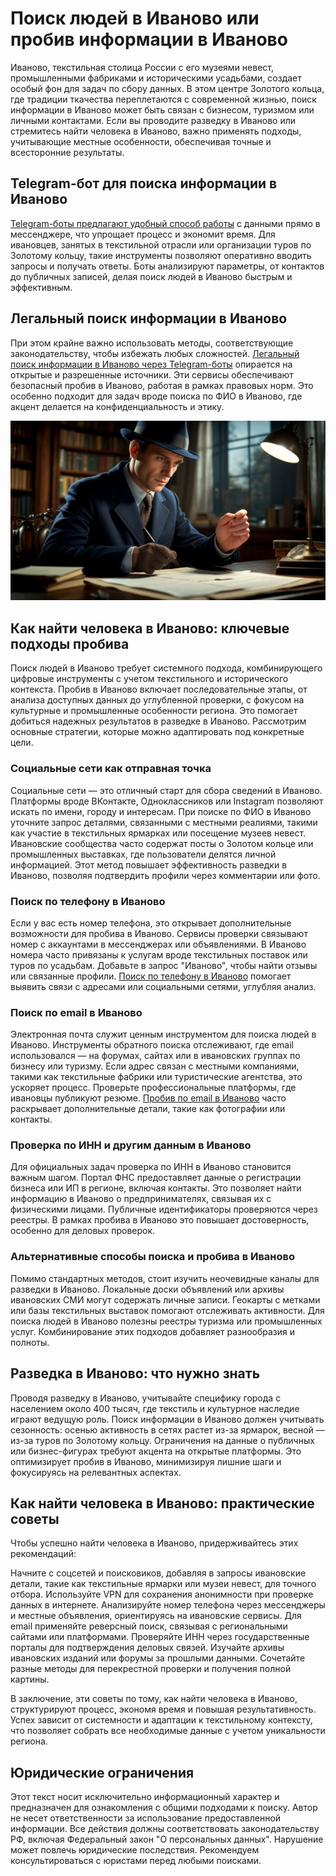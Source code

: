 # Поиск людей в Иваново или пробив информации в Иваново
Иваново, текстильная столица России с его музеями невест, промышленными фабриками и историческими усадьбами, создает особый фон для задач по сбору данных. В этом центре Золотого кольца, где традиции ткачества переплетаются с современной жизнью, поиск информации в Иваново может быть связан с бизнесом, туризмом или личными контактами. Если вы проводите разведку в Иваново или стремитесь найти человека в Иваново, важно применять подходы, учитывающие местные особенности, обеспечивая точные и всесторонние результаты.
## Telegram-бот для поиска информации в Иваново
[Telegram-боты предлагают удобный способ работы](https://telegra.ph/Luchshij-Telegram-bot-dlya-poiska-11-01) с данными прямо в мессенджере, что упрощает процесс и экономит время. Для ивановцев, занятых в текстильной отрасли или организации туров по Золотому кольцу, такие инструменты позволяют оперативно вводить запросы и получать ответы. Боты анализируют параметры, от контактов до публичных записей, делая поиск людей в Иваново быстрым и эффективным.
## Легальный поиск информации в Иваново
При этом крайне важно использовать методы, соответствующие законодательству, чтобы избежать любых сложностей. [Легальный поиск информации в Иваново через Telegram-боты](https://telegra.ph/Luchshij-Telegram-bot-dlya-poiska-11-01-2) опирается на открытые и разрешенные источники. Эти сервисы обеспечивают безопасный пробив в Иваново, работая в рамках правовых норм. Это особенно подходит для задач вроде поиска по ФИО в Иваново, где акцент делается на конфиденциальность и этику.

![Поиск людей в Иваново, пробив в Иваново](Поиск%20людей%20в%20Иваново%2C%20пробив%20в%20Иваново.jpeg)

## Как найти человека в Иваново: ключевые подходы пробива
Поиск людей в Иваново требует системного подхода, комбинирующего цифровые инструменты с учетом текстильного и исторического контекста. Пробив в Иваново включает последовательные этапы, от анализа доступных данных до углубленной проверки, с фокусом на культурные и промышленные особенности региона. Это помогает добиться надежных результатов в разведке в Иваново. Рассмотрим основные стратегии, которые можно адаптировать под конкретные цели.
### Социальные сети как отправная точка
Социальные сети — это отличный старт для сбора сведений в Иваново. Платформы вроде ВКонтакте, Одноклассников или Instagram позволяют искать по имени, городу и интересам. При поиске по ФИО в Иваново уточните запрос деталями, связанными с местными реалиями, такими как участие в текстильных ярмарках или посещение музеев невест. Ивановские сообщества часто содержат посты о Золотом кольце или промышленных выставках, где пользователи делятся личной информацией. Этот метод повышает эффективность разведки в Иваново, позволяя подтвердить профили через комментарии или фото.
### Поиск по телефону в Иваново
Если у вас есть номер телефона, это открывает дополнительные возможности для пробива в Иваново. Сервисы проверки связывают номер с аккаунтами в мессенджерах или объявлениями. В Иваново номера часто привязаны к услугам вроде текстильных поставок или туров по усадьбам. Добавьте в запрос "Иваново", чтобы найти отзывы или связанные профили. [Поиск по телефону в Иваново](https://dataqa.ru/poisk-po-elektronnoj-pochte-i-probiv-email-v-ivanove/) помогает выявить связи с адресами или социальными сетями, углубляя анализ.
### Поиск по email в Иваново
Электронная почта служит ценным инструментом для поиска людей в Иваново. Инструменты обратного поиска отслеживают, где email использовался — на форумах, сайтах или в ивановских группах по бизнесу или туризму. Если адрес связан с местными компаниями, такими как текстильные фабрики или туристические агентства, это ускоряет процесс. Проверьте профессиональные платформы, где ивановцы публикуют резюме. [Пробив по email в Иваново](https://dataqa.ru/poisk-po-nomeru-i-probiv-telefona-v-ivanove/) часто раскрывает дополнительные детали, такие как фотографии или контакты.
### Проверка по ИНН и другим данным в Иваново
Для официальных задач проверка по ИНН в Иваново становится важным шагом. Портал ФНС предоставляет данные о регистрации бизнеса или ИП в регионе, включая контакты. Это позволяет найти информацию в Иваново о предпринимателях, связывая их с физическими лицами. Публичные идентификаторы проверяются через реестры. В рамках пробива в Иваново это повышает достоверность, особенно для деловых проверок.
### Альтернативные способы поиска и пробива в Иваново
Помимо стандартных методов, стоит изучить неочевидные каналы для разведки в Иваново. Локальные доски объявлений или архивы ивановских СМИ могут содержать личные записи. Геокарты с метками или базы текстильных выставок помогают отслеживать активности. Для поиска людей в Иваново полезны реестры туризма или промышленных услуг. Комбинирование этих подходов добавляет разнообразия и полноты.
## Разведка в Иваново: что нужно знать
Проводя разведку в Иваново, учитывайте специфику города с населением около 400 тысяч, где текстиль и культурное наследие играют ведущую роль. Поиск информации в Иваново должен учитывать сезонность: осенью активность в сетях растет из-за ярмарок, весной — из-за туров по Золотому кольцу. Ограничения на данные о публичных или бизнес-фигурах требуют акцента на открытые платформы. Это оптимизирует пробив в Иваново, минимизируя лишние шаги и фокусируясь на релевантных аспектах.
## Как найти человека в Иваново: практические советы
Чтобы успешно найти человека в Иваново, придерживайтесь этих рекомендаций:

Начните с соцсетей и поисковиков, добавляя в запросы ивановские детали, такие как текстильные ярмарки или музеи невест, для точного отбора.
Используйте VPN для сохранения анонимности при проверке данных в интернете.
Анализируйте номер телефона через мессенджеры и местные объявления, ориентируясь на ивановские сервисы.
Для email применяйте реверсный поиск, связывая с региональными сайтами или платформами.
Проверяйте ИНН через государственные порталы для подтверждения деловых связей.
Изучайте архивы ивановских изданий или форумы за прошлыми данными.
Сочетайте разные методы для перекрестной проверки и получения полной картины.

В заключение, эти советы по тому, как найти человека в Иваново, структурируют процесс, экономя время и повышая результативность. Успех зависит от системности и адаптации к текстильному контексту, что позволяет собрать все необходимые данные с учетом уникальности региона.
## Юридические ограничения
Этот текст носит исключительно информационный характер и предназначен для ознакомления с общими подходами к поиску. Автор не несет ответственности за использование предоставленной информации. Все действия должны соответствовать законодательству РФ, включая Федеральный закон "О персональных данных". Нарушение может повлечь юридические последствия. Рекомендуем консультироваться с юристами перед любыми поисками.
